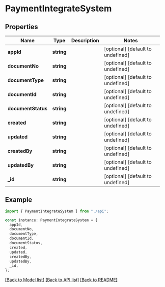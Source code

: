 # PaymentIntegrateSystem

## Properties

| Name               | Type       | Description | Notes                             |
| ------------------ | ---------- | ----------- | --------------------------------- |
| **appId**          | **string** |             | [optional] [default to undefined] |
| **documentNo**     | **string** |             | [optional] [default to undefined] |
| **documentType**   | **string** |             | [optional] [default to undefined] |
| **documentId**     | **string** |             | [optional] [default to undefined] |
| **documentStatus** | **string** |             | [optional] [default to undefined] |
| **created**        | **string** |             | [optional] [default to undefined] |
| **updated**        | **string** |             | [optional] [default to undefined] |
| **createdBy**      | **string** |             | [optional] [default to undefined] |
| **updatedBy**      | **string** |             | [optional] [default to undefined] |
| **\_id**           | **string** |             | [optional] [default to undefined] |

## Example

```typescript
import { PaymentIntegrateSystem } from "./api";

const instance: PaymentIntegrateSystem = {
  appId,
  documentNo,
  documentType,
  documentId,
  documentStatus,
  created,
  updated,
  createdBy,
  updatedBy,
  _id,
};
```

[[Back to Model list]](../README.md#documentation-for-models) [[Back to API list]](../README.md#documentation-for-api-endpoints) [[Back to README]](../README.md)

